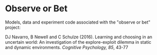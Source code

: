 # Observe or Bet

Models, data and experiment code associated with the "observe or bet" project:

DJ Navarro, B Newell and C Schulze (2016). Learning and choosing in an uncertain world: An investigation of the explore-exploit dilemma in static and dynamic environments. *Cognitive Psychology, 85*, 43-77
